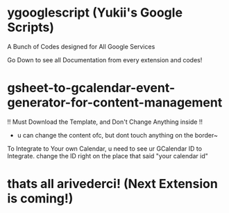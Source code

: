# ygooglescript (Yukii's Google Scripts)
A Bunch of Codes designed for All Google Services

Go Down to see all Documentation from every extension and codes!

# gsheet-to-gcalendar-event-generator-for-content-management
!! Must Download the Template, and Don't Change Anything inside !!

* u can change the content ofc, but dont touch anything on the border~

To Integrate to Your own Calendar, u need to see ur GCalendar ID to Integrate.
change the ID right on the place that said "your calendar id"

# thats all arivederci! (Next Extension is coming!)
